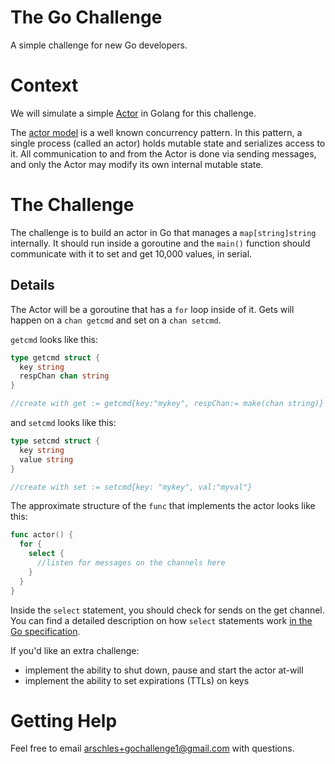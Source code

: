 # The Go Challenge

A simple challenge for new Go developers.

# Context

We will simulate a simple [Actor](http://en.wikipedia.org/wiki/Actor_model) in Golang
for this challenge.

The [actor model](http://en.wikipedia.org/wiki/Actor_model) is a well known concurrency
pattern. In this pattern, a single process (called an actor) holds mutable state
and serializes access to it. All communication to and from the Actor is done via sending messages, and only the Actor may modify its own internal mutable state.

# The Challenge

The challenge is to build an actor in Go that manages a `map[string]string` internally. It should run inside a goroutine and the `main()` function should communicate with it to set and get 10,000 values, in serial.

## Details

The Actor will be a goroutine that has a `for` loop inside of it. Gets will happen on a `chan getcmd` and set on a `chan setcmd`.

`getcmd` looks like this:

```go
type getcmd struct {
  key string
  respChan chan string
}

//create with get := getcmd{key:"mykey", respChan:= make(chan string)}
```

and `setcmd` looks like this:

```go
type setcmd struct {
  key string
  value string
}

//create with set := setcmd{key: "mykey", val:"myval"}
```

The approximate structure of the `func` that implements the actor looks like this:

```go
func actor() {
  for {
    select {
      //listen for messages on the channels here
    }
  }
}
```

Inside the `select` statement, you should check for sends on the get channel. You can find a detailed description on how `select` statements work [in the Go specification](https://golang.org/ref/spec#Select_statements).

If you'd like an extra challenge:

- implement the ability to shut down, pause and start the actor at-will
- implement the ability to set expirations (TTLs) on keys

# Getting Help

Feel free to email arschles+gochallenge1@gmail.com with questions.
